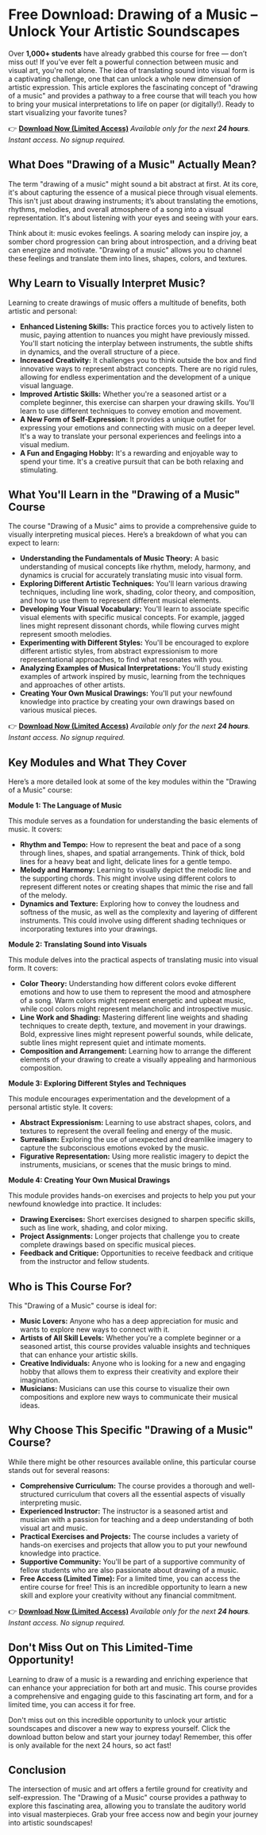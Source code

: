 # Free Download: Drawing of a Music – Unlock Your Artistic Soundscapes

Over **1,000+ students** have already grabbed this course for free — don’t miss out! If you’ve ever felt a powerful connection between music and visual art, you're not alone. The idea of translating sound into visual form is a captivating challenge, one that can unlock a whole new dimension of artistic expression. This article explores the fascinating concept of "drawing of a music" and provides a pathway to a free course that will teach you how to bring your musical interpretations to life on paper (or digitally!). Ready to start visualizing your favorite tunes?

👉 [**Download Now (Limited Access)**](https://udemywork.com/drawing-of-a-music)
_Available only for the next **24 hours**. Instant access. No signup required._

## What Does "Drawing of a Music" Actually Mean?

The term "drawing of a music" might sound a bit abstract at first. At its core, it's about capturing the essence of a musical piece through visual elements. This isn't just about drawing instruments; it’s about translating the emotions, rhythms, melodies, and overall atmosphere of a song into a visual representation. It's about listening with your eyes and seeing with your ears.

Think about it: music evokes feelings. A soaring melody can inspire joy, a somber chord progression can bring about introspection, and a driving beat can energize and motivate. "Drawing of a music" allows you to channel these feelings and translate them into lines, shapes, colors, and textures.

## Why Learn to Visually Interpret Music?

Learning to create drawings of music offers a multitude of benefits, both artistic and personal:

*   **Enhanced Listening Skills:** This practice forces you to actively listen to music, paying attention to nuances you might have previously missed. You'll start noticing the interplay between instruments, the subtle shifts in dynamics, and the overall structure of a piece.
*   **Increased Creativity:** It challenges you to think outside the box and find innovative ways to represent abstract concepts. There are no rigid rules, allowing for endless experimentation and the development of a unique visual language.
*   **Improved Artistic Skills:** Whether you're a seasoned artist or a complete beginner, this exercise can sharpen your drawing skills. You'll learn to use different techniques to convey emotion and movement.
*   **A New Form of Self-Expression:** It provides a unique outlet for expressing your emotions and connecting with music on a deeper level. It's a way to translate your personal experiences and feelings into a visual medium.
*   **A Fun and Engaging Hobby:** It's a rewarding and enjoyable way to spend your time. It's a creative pursuit that can be both relaxing and stimulating.

## What You'll Learn in the "Drawing of a Music" Course

The course "Drawing of a Music" aims to provide a comprehensive guide to visually interpreting musical pieces. Here’s a breakdown of what you can expect to learn:

*   **Understanding the Fundamentals of Music Theory:** A basic understanding of musical concepts like rhythm, melody, harmony, and dynamics is crucial for accurately translating music into visual form.
*   **Exploring Different Artistic Techniques:** You'll learn various drawing techniques, including line work, shading, color theory, and composition, and how to use them to represent different musical elements.
*   **Developing Your Visual Vocabulary:** You'll learn to associate specific visual elements with specific musical concepts. For example, jagged lines might represent dissonant chords, while flowing curves might represent smooth melodies.
*   **Experimenting with Different Styles:** You'll be encouraged to explore different artistic styles, from abstract expressionism to more representational approaches, to find what resonates with you.
*   **Analyzing Examples of Musical Interpretations:** You'll study existing examples of artwork inspired by music, learning from the techniques and approaches of other artists.
*   **Creating Your Own Musical Drawings:** You'll put your newfound knowledge into practice by creating your own drawings based on various musical pieces.

👉 [**Download Now (Limited Access)**](https://udemywork.com/drawing-of-a-music)
_Available only for the next **24 hours**. Instant access. No signup required._

## Key Modules and What They Cover

Here’s a more detailed look at some of the key modules within the "Drawing of a Music" course:

**Module 1: The Language of Music**

This module serves as a foundation for understanding the basic elements of music. It covers:

*   **Rhythm and Tempo:** How to represent the beat and pace of a song through lines, shapes, and spatial arrangements. Think of thick, bold lines for a heavy beat and light, delicate lines for a gentle tempo.
*   **Melody and Harmony:** Learning to visually depict the melodic line and the supporting chords. This might involve using different colors to represent different notes or creating shapes that mimic the rise and fall of the melody.
*   **Dynamics and Texture:** Exploring how to convey the loudness and softness of the music, as well as the complexity and layering of different instruments. This could involve using different shading techniques or incorporating textures into your drawings.

**Module 2: Translating Sound into Visuals**

This module delves into the practical aspects of translating music into visual form. It covers:

*   **Color Theory:** Understanding how different colors evoke different emotions and how to use them to represent the mood and atmosphere of a song. Warm colors might represent energetic and upbeat music, while cool colors might represent melancholic and introspective music.
*   **Line Work and Shading:** Mastering different line weights and shading techniques to create depth, texture, and movement in your drawings. Bold, expressive lines might represent powerful sounds, while delicate, subtle lines might represent quiet and intimate moments.
*   **Composition and Arrangement:** Learning how to arrange the different elements of your drawing to create a visually appealing and harmonious composition.

**Module 3: Exploring Different Styles and Techniques**

This module encourages experimentation and the development of a personal artistic style. It covers:

*   **Abstract Expressionism:** Learning to use abstract shapes, colors, and textures to represent the overall feeling and energy of the music.
*   **Surrealism:** Exploring the use of unexpected and dreamlike imagery to capture the subconscious emotions evoked by the music.
*   **Figurative Representation:** Using more realistic imagery to depict the instruments, musicians, or scenes that the music brings to mind.

**Module 4: Creating Your Own Musical Drawings**

This module provides hands-on exercises and projects to help you put your newfound knowledge into practice. It includes:

*   **Drawing Exercises:** Short exercises designed to sharpen specific skills, such as line work, shading, and color mixing.
*   **Project Assignments:** Longer projects that challenge you to create complete drawings based on specific musical pieces.
*   **Feedback and Critique:** Opportunities to receive feedback and critique from the instructor and fellow students.

## Who is This Course For?

This "Drawing of a Music" course is ideal for:

*   **Music Lovers:** Anyone who has a deep appreciation for music and wants to explore new ways to connect with it.
*   **Artists of All Skill Levels:** Whether you're a complete beginner or a seasoned artist, this course provides valuable insights and techniques that can enhance your artistic skills.
*   **Creative Individuals:** Anyone who is looking for a new and engaging hobby that allows them to express their creativity and explore their imagination.
*   **Musicians:** Musicians can use this course to visualize their own compositions and explore new ways to communicate their musical ideas.

## Why Choose This Specific "Drawing of a Music" Course?

While there might be other resources available online, this particular course stands out for several reasons:

*   **Comprehensive Curriculum:** The course provides a thorough and well-structured curriculum that covers all the essential aspects of visually interpreting music.
*   **Experienced Instructor:** The instructor is a seasoned artist and musician with a passion for teaching and a deep understanding of both visual art and music.
*   **Practical Exercises and Projects:** The course includes a variety of hands-on exercises and projects that allow you to put your newfound knowledge into practice.
*   **Supportive Community:** You'll be part of a supportive community of fellow students who are also passionate about drawing of a music.
*   **Free Access (Limited Time):** For a limited time, you can access the entire course for free! This is an incredible opportunity to learn a new skill and explore your creativity without any financial commitment.

👉 [**Download Now (Limited Access)**](https://udemywork.com/drawing-of-a-music)
_Available only for the next **24 hours**. Instant access. No signup required._

## Don't Miss Out on This Limited-Time Opportunity!

Learning to draw of a music is a rewarding and enriching experience that can enhance your appreciation for both art and music. This course provides a comprehensive and engaging guide to this fascinating art form, and for a limited time, you can access it for free.

Don't miss out on this incredible opportunity to unlock your artistic soundscapes and discover a new way to express yourself. Click the download button below and start your journey today! Remember, this offer is only available for the next 24 hours, so act fast!

## Conclusion

The intersection of music and art offers a fertile ground for creativity and self-expression. The "Drawing of a Music" course provides a pathway to explore this fascinating area, allowing you to translate the auditory world into visual masterpieces. Grab your free access now and begin your journey into artistic soundscapes!

